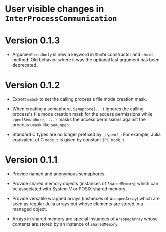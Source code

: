 # User visible changes in `InterProcessCommunication`

# Version 0.1.3

* Argument `readonly` is now a keyword in `ShmId` constructor and `shmid` method. Old
  behavior where it was the optional last argument has been deprecated.

# Version 0.1.2

* Export `umask` to set the calling process's file mode creation mask.

* When creating a semaphore, `Semaphore(...)` ignores the calling process's file mode
  creation mask for the access permissions while `open(Semaphore, ...)` masks the access
  permissions against the process `umask` like `sem_open`.

* Standard C types are no longer prefixed by `_typeof_`. For example, Julia equivalent of
  C `mode_t` is given by constant `IPC.mode_t`.

# Version 0.1.1

* Provide named and anonymous semaphores.

* Provide shared memory objects (instances of `SharedMemory`) which can be
  associated with System V or POSIX shared memory.

* Provide versatile wrapped arrays (instances of `WrappedArray`) which are seen
  as regular Julia arrays but whose elements are stored in a managed object.

* Arrays in shared memory are special instances of `WrappedArray` whose
  contents are stored by an instance of `SharedMemory`.
